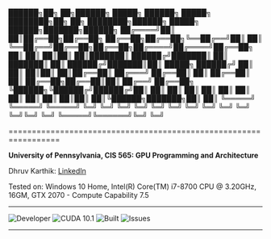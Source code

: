 
 ██████╗██╗   ██╗██████╗  █████╗     ██████╗  █████╗ ████████╗██╗  ██╗    ████████╗██████╗  █████╗  ██████╗███████╗██████╗ 
██╔════╝██║   ██║██╔══██╗██╔══██╗    ██╔══██╗██╔══██╗╚══██╔══╝██║  ██║    ╚══██╔══╝██╔══██╗██╔══██╗██╔════╝██╔════╝██╔══██╗
██║     ██║   ██║██║  ██║███████║    ██████╔╝███████║   ██║   ███████║       ██║   ██████╔╝███████║██║     █████╗  ██████╔╝
██║     ██║   ██║██║  ██║██╔══██║    ██╔═══╝ ██╔══██║   ██║   ██╔══██║       ██║   ██╔══██╗██╔══██║██║     ██╔══╝  ██╔══██╗
╚██████╗╚██████╔╝██████╔╝██║  ██║    ██║     ██║  ██║   ██║   ██║  ██║       ██║   ██║  ██║██║  ██║╚██████╗███████╗██║  ██║
 ╚═════╝ ╚═════╝ ╚═════╝ ╚═╝  ╚═╝    ╚═╝     ╚═╝  ╚═╝   ╚═╝   ╚═╝  ╚═╝       ╚═╝   ╚═╝  ╚═╝╚═╝  ╚═╝ ╚═════╝╚══════╝╚═╝  ╚═╝
                                                                                                                           
=================================================================

**University of Pennsylvania, CIS 565: GPU Programming and Architecture**

Dhruv Karthik: [LinkedIn](https://www.linkedin.com/in/dhruv_karthik/)

Tested on: Windows 10 Home, Intel(R) Core(TM) i7-8700 CPU @ 3.20GHz, 16GM, GTX 2070 - Compute Capability 7.5
____________________________________________________________________________________
![Developer](https://img.shields.io/badge/Developer-Dhruv-0f97ff.svg?style=flat) ![CUDA 10.1](https://img.shields.io/badge/CUDA-10.1-yellow.svg) ![Built](https://img.shields.io/appveyor/ci/gruntjs/grunt.svg) ![Issues](https://img.shields.io/badge/issues-none-green.svg)
____________________________________________________________________________________


